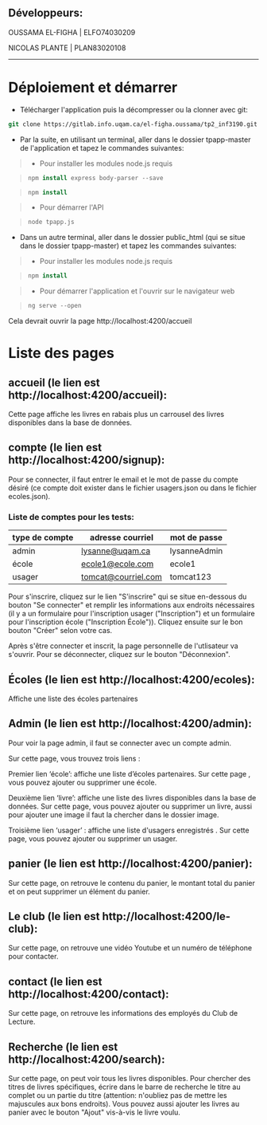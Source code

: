 ## Développeurs:

OUSSAMA EL-FIGHA | ELFO74030209

NICOLAS PLANTE | PLAN83020108

---

# Déploiement et démarrer

- Télécharger l'application puis la décompresser ou la clonner avec git:

```csh
git clone https://gitlab.info.uqam.ca/el-figha.oussama/tp2_inf3190.git
```

- Par la suite, en utilisant un terminal, aller dans le dossier tpapp-master de l'application et tapez le commandes suivantes:

> - Pour installer les modules node.js requis

> ```csh
> npm install express body-parser --save
> ```

> ```csh
> npm install
> ```

> - Pour démarrer l'API

> ```csh
> node tpapp.js
> ```

- Dans un autre terminal, aller dans le dossier public_html (qui se situe dans le dossier tpapp-master) et tapez les commandes suivantes:

> - Pour installer les modules node.js requis

> ```csh
> npm install
> ```

> - Pour démarrer l'application et l'ouvrir sur le navigateur web

> ```csh
> ng serve --open
> ```

Cela devrait ouvrir la page http://localhost:4200/accueil

# Liste des pages

## accueil (le lien est http://localhost:4200/accueil):

Cette page affiche les livres en rabais plus un carrousel des livres disponibles dans la base de données.

## compte (le lien est http://localhost:4200/signup):

Pour se connecter, il faut entrer le email et le mot de passe du compte désiré (ce compte doit exister dans le fichier usagers.json ou dans le fichier ecoles.json).

### Liste de comptes pour les tests:

| type de compte | adresse courriel    | mot de passe |
| -------------- | ------------------- | ------------ |
| admin          | lysanne@uqam.ca     | lysanneAdmin |
| école          | ecole1@ecole.com    | ecole1       |
| usager         | tomcat@courriel.com | tomcat123    |

Pour s'inscrire, cliquez sur le lien "S'inscrire" qui se situe en-dessous du bouton "Se connecter" et remplir les informations aux endroits nécessaires (il y a un formulaire pour l'inscription usager ("Inscription") et un formulaire pour l'inscription école ("Inscription École")). Cliquez ensuite sur le bon bouton "Créer" selon votre cas.

Après s'être connecter et inscrit, la page personnelle de l'utlisateur va s'ouvrir.
Pour se déconnecter, cliquez sur le bouton "Déconnexion".

## Écoles (le lien est http://localhost:4200/ecoles):

Affiche une liste des écoles partenaires

## Admin (le lien est http://localhost:4200/admin):

Pour voir la page admin, il faut se connecter avec un compte admin.

Sur cette page, vous trouvez trois liens :

Premier lien ‘école’: affiche une liste d’écoles partenaires. Sur cette page , vous pouvez ajouter ou supprimer une école.

Deuxième lien ‘livre’: affiche une liste des livres disponibles dans la base de données. Sur cette page, vous pouvez ajouter ou supprimer un livre, aussi pour ajouter une image il faut la chercher dans le dossier image.

Troisième lien ‘usager’ : affiche une liste d'usagers enregistrés . Sur cette page, vous pouvez ajouter ou supprimer un usager.

## panier (le lien est http://localhost:4200/panier):

Sur cette page, on retrouve le contenu du panier, le montant total du panier et on peut supprimer un élément du panier.

## Le club (le lien est http://localhost:4200/le-club):

Sur cette page, on retrouve une vidéo Youtube et un numéro de téléphone pour contacter.

## contact (le lien est http://localhost:4200/contact):

Sur cette page, on retrouve les informations des employés du Club de Lecture.

## Recherche (le lien est http://localhost:4200/search):

Sur cette page, on peut voir tous les livres disponibles. Pour chercher des titres de livres spécifiques, écrire dans le barre de recherche le titre au complet ou un partie du titre (attention: n'oubliez pas de mettre les majuscules aux bons endroits).
Vous pouvez aussi ajouter les livres au panier avec le bouton "Ajout" vis-à-vis le livre voulu.

